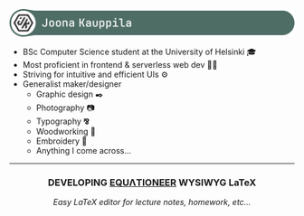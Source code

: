 ![Joona Kauppila](./banner.png)

- BSc Computer Science student at the University of Helsinki :mortar_board:
- Most proficient in frontend & serverless web dev 👨‍💻
- Striving for intuitive and efficient UIs ⚙️
- Generalist maker/designer
  - Graphic design ✒️
  - Photography 📷
  - Typography **⅋**
  - Woodworking 🔨
  - Embroidery 🧵
  - Anything I come across...

**<hr>**
**<h3 align="center">DEVELOPING [**EQUΛTIONEER**](https://github.com/Jokauppi/Equationeer) WYSIWYG LaTeX</h3>**
_<p align="center">Easy LaTeX editor for lecture notes, homework, etc...</p>_
